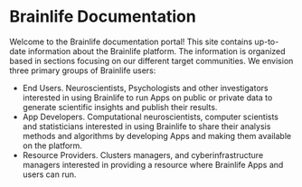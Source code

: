 
<!--
![logo](/img/brainlife.logo.png)
-->

# Brainlife Documentation

Welcome to the Brainlife documentation portal! This site contains up-to-date information about the Brainlife platform. The information is organized based in sections focusing on our different target communities. We envision three primary groups of Brainlife users:

* End Users. Neuroscientists, Psychologists and other investigators interested in using Brainlife to run Apps on public or private data to generate scientific insights and publish their results.
* App Developers. Computational neuroscientists, computer scientists and statisticians interested in using Brainlife to share their analysis methods and algorithms by developing Apps and making them available on the platform.
* Resource Providers. Clusters managers, and cyberinfrastructure managers interested in providing a resource where Brainlife Apps and users can run. 

<!--
* Data Publisher: Users who use Brainlife to publish their datasets for others to use
* Learner: Users who are not familiar with neuroscience and wants to use Brainlife as an educational tool.
-->
